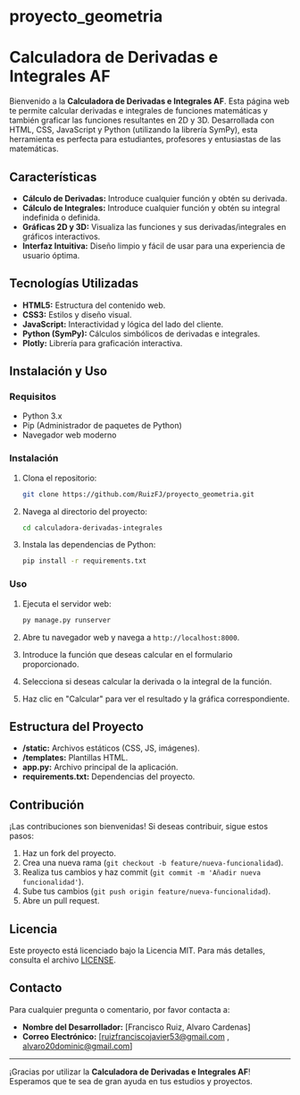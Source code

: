 # proyecto_geometria

# Calculadora de Derivadas e Integrales AF

Bienvenido a la **Calculadora de Derivadas e Integrales AF**. Esta página web te permite calcular derivadas e integrales de funciones matemáticas y también graficar las funciones resultantes en 2D y 3D. Desarrollada con HTML, CSS, JavaScript y Python (utilizando la librería SymPy), esta herramienta es perfecta para estudiantes, profesores y entusiastas de las matemáticas.

## Características

- **Cálculo de Derivadas:** Introduce cualquier función y obtén su derivada.
- **Cálculo de Integrales:** Introduce cualquier función y obtén su integral indefinida o definida.
- **Gráficas 2D y 3D:** Visualiza las funciones y sus derivadas/integrales en gráficos interactivos.
- **Interfaz Intuitiva:** Diseño limpio y fácil de usar para una experiencia de usuario óptima.

## Tecnologías Utilizadas

- **HTML5:** Estructura del contenido web.
- **CSS3:** Estilos y diseño visual.
- **JavaScript:** Interactividad y lógica del lado del cliente.
- **Python (SymPy):** Cálculos simbólicos de derivadas e integrales.
- **Plotly:** Librería para graficación interactiva.

## Instalación y Uso

### Requisitos

- Python 3.x
- Pip (Administrador de paquetes de Python)
- Navegador web moderno

### Instalación

1. Clona el repositorio:
    ```sh
    git clone https://github.com/RuizFJ/proyecto_geometria.git
    ```

2. Navega al directorio del proyecto:
    ```sh
    cd calculadora-derivadas-integrales
    ```

3. Instala las dependencias de Python:
    ```sh
    pip install -r requirements.txt
    ```

### Uso

1. Ejecuta el servidor web:
    ```sh
    py manage.py runserver
    ```

2. Abre tu navegador web y navega a `http://localhost:8000`.

3. Introduce la función que deseas calcular en el formulario proporcionado.

4. Selecciona si deseas calcular la derivada o la integral de la función.

5. Haz clic en "Calcular" para ver el resultado y la gráfica correspondiente.

## Estructura del Proyecto

- **/static:** Archivos estáticos (CSS, JS, imágenes).
- **/templates:** Plantillas HTML.
- **app.py:** Archivo principal de la aplicación.
- **requirements.txt:** Dependencias del proyecto.

## Contribución

¡Las contribuciones son bienvenidas! Si deseas contribuir, sigue estos pasos:

1. Haz un fork del proyecto.
2. Crea una nueva rama (`git checkout -b feature/nueva-funcionalidad`).
3. Realiza tus cambios y haz commit (`git commit -m 'Añadir nueva funcionalidad'`).
4. Sube tus cambios (`git push origin feature/nueva-funcionalidad`).
5. Abre un pull request.

## Licencia

Este proyecto está licenciado bajo la Licencia MIT. Para más detalles, consulta el archivo [LICENSE](LICENSE).

## Contacto

Para cualquier pregunta o comentario, por favor contacta a:
- **Nombre del Desarrollador:** [Francisco Ruiz, Alvaro Cardenas]
- **Correo Electrónico:** [ruizfranciscojavier53@gmail.com , alvaro20dominic@gmail.com]


---

¡Gracias por utilizar la **Calculadora de Derivadas e Integrales AF**! Esperamos que te sea de gran ayuda en tus estudios y proyectos.